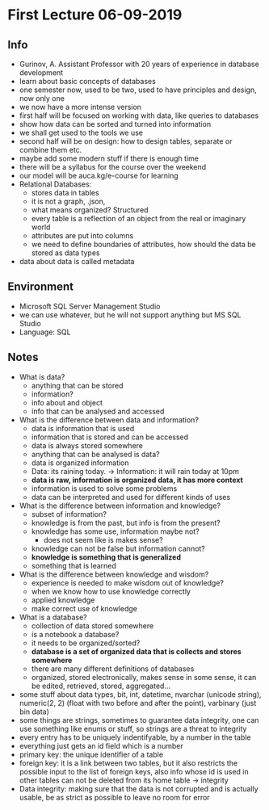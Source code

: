 # First Lecture 06-09-2019

## Info

- Gurinov, A. Assistant Professor with 20 years of experience in database development
- learn about basic concepts of databases
- one semester now, used to be two, used to have principles and design, now only one
- we now have a more intense version
- first half will be focused on working with data, like queries to databases
- show how data can be sorted and turned into information
- we shall get used to the tools we use
- second half will be on design: how to design tables, separate or combine them etc.
- maybe add some modern stuff if there is enough time
- there will be a syllabus for the course over the weekend
- our model will be auca.kg/e-course for learning
- Relational Databases:
  - stores data in tables
  - it is not a graph, .json, 
  - what means organized? Structured
  - every table is a reflection of an object from the real or imaginary world
  - attributes are put into columns
  - we need to define boundaries of attributes, how should the data be stored as data
    types
- data about data is called metadata

## Environment

- Microsoft SQL Server Management Studio
- we can use whatever, but he will not support anything but MS SQL Studio
- Language: SQL

## Notes

- What is data?
  - anything that can be stored
  - information?
  - info about and object
  - info that can be analysed and accessed
- What is the difference between data and information?
  - data is information that is used
  - information that is stored and can be accessed
  - data is always stored somewhere
  - anything that can be analysed is data?
  - data is organized information
  - Data: its raining today. -> Information: it will rain today at 10pm
  - __data is raw, information is organized data, it has more context__
  - information is used to solve some problems
  - data can be interpreted and used for different kinds of uses
- What is the difference between information and knowledge?
  - subset of information?
  - knowledge is from the past, but info is from the present?
  - knowledge has some use, information maybe not?
    - does not seem like is makes sense?
  - knowledge can not be false but information cannot?
  - __knowledge is something that is generalized__
  - something that is learned
- What is the difference between knowledge and wisdom?
  - experience is needed to make wisdom out of knowledge?
  - when we know how to use knowledge correctly
  - applied knowledge
  - make correct use of knowledge
- What is a database?
  - collection of data stored somewhere
  - is a notebook a database?
  - it needs to be organized/sorted?
  - __database is a set of organized data that is collects and stores somewhere__
  - there are many different definitions of databases
  - organized, stored electronically, makes sense in some sense, it can be edited,
    retrieved, stored, aggregated...
- some stuff about data types, bit, int, datetime, nvarchar (unicode string),
  numeric(2, 2) (float with two before and after the point), varbinary (just bin data)
- some things are strings, sometimes to guarantee data integrity, one can use something
  like enums or stuff, so strings are a threat to integrity
- every entry has to be uniquely indentifyable, by a number in the table
- everything just gets an id field which is a number
- primary key: the unique identifier of a table
- foreign key: it is a link between two tables, but it also restricts the possible input
  to the list of foreign keys, also info whose id is used in other tables can not be
  deleted from its home table -> integrity
- Data integrity: making sure that the data is not corrupted and is actually usable, be
  as strict as possible to leave no room for error

